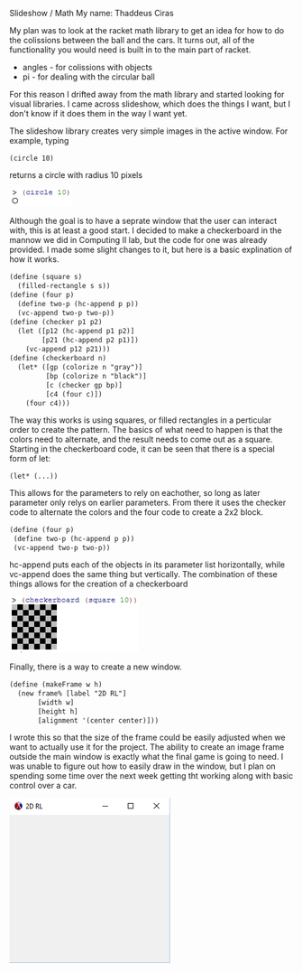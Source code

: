 Slideshow / Math
My name: Thaddeus Ciras

My plan was to look at the racket math library to get an idea for how to do the colissions between the ball and the cars.
It turns out, all of the functionality you would need is built in to the main part of racket.

* angles - for colissions with objects
* pi - for dealing with the circular ball

For this reason I drifted away from the math library and started looking for visual libraries.
I came across slideshow, which does the things I want, but I don't know if it does them in the way I want yet.

The slideshow library creates very simple images in the active window.  For example, typing
```racket
(circle 10)
```
returns a circle with radius 10 pixels

![circleimage](circle.png)

Although the goal is to have a seprate window that the user can interact with, this is at least a good start.
I decided to make a checkerboard in the mannow we did in Computing II lab, but the code for one was already provided.  I made
some slight changes to it, but here is a basic explination of how it works.
```racket
(define (square s)
  (filled-rectangle s s))
(define (four p)
  (define two-p (hc-append p p))
  (vc-append two-p two-p))
(define (checker p1 p2)
  (let ([p12 (hc-append p1 p2)]
        [p21 (hc-append p2 p1)])
    (vc-append p12 p21)))
(define (checkerboard n)
  (let* ([gp (colorize n "gray")]
         [bp (colorize n "black")]
         [c (checker gp bp)]
         [c4 (four c)])
    (four c4)))
 ```
 The way this works is using squares, or filled rectangles in a perticular order to create the pattern.  The basics of what
 need to happen is that the colors need to alternate, and the result needs to come out as a square.  Starting in the
 checkerboard code, it can be seen that there is a special form of let:
 ```racket
 (let* (...))
 ```
 This allows for the parameters to rely on eachother, so long as later parameter only relys on earlier parameters. From there it 
 uses the checker code to alternate the colors and the four code to create a 2x2 block.
 ```racket
 (define (four p)
  (define two-p (hc-append p p))
  (vc-append two-p two-p))
```
hc-append puts each of the objects in its parameter list horizontally, while vc-append does the same thing but vertically.
The combination of these things allows for the creation of a checkerboard

![checkerboard](checkerboard.png)

Finally, there is a way to create a new window.
```racket
(define (makeFrame w h)
  (new frame% [label "2D RL"]
       [width w]
       [height h]
       [alignment '(center center)]))
```
I wrote this so that the size of the frame could be easily adjusted when we want to actually use it for the project. The ability
to create an image frame outside the main window is exactly what the final game is going to need.  I was unable to figure out how
to easily draw in the window, but I plan on spending some time over the next week getting tht working along with basic control
over a car.

![window](window.png)
